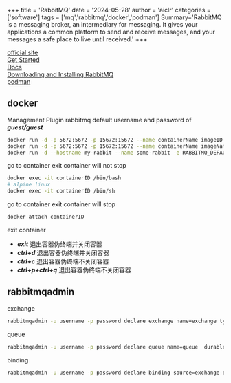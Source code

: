 +++
title = 'RabbitMQ'
date = '2024-05-28'
author = 'aiclr'
categories = ['software']
tags = ['mq','rabbitmq','docker','podman']
Summary='RabbitMQ is a messaging broker, an intermediary for messaging. It gives your applications a common platform to send and receive messages, and your messages a safe place to live until received.'
+++

[official site](https://www.rabbitmq.com/) \
[Get Started](https://www.rabbitmq.com/tutorials) \
[Docs](https://www.rabbitmq.com/docs) \
[Downloading and Installing RabbitMQ](https://www.rabbitmq.com/download.html) \
[podman](../podman/#rabbitmq)

## docker

Management Plugin rabbitmq default username and password of ***guest/guest***
```sh
docker run -d -p 5672:5672 -p 15672:15672 --name containerName imageID
docker run -d -p 5672:5672 -p 15672:15672 --name containerName imageName:version
docker run -d --hostname my-rabbit --name some-rabbit -e RABBITMQ_DEFAULT_USER=user -e RABBITMQ_DEFAULT_PASS=password rabbitmq:3.11-management-alpine
```

go to container exit container will not stop
```sh
docker exec -it containerID /bin/bash
# alpine linux
docker exec -it containerID /bin/sh
```

go to container exit container will stop
```sh
docker attach containerID
```

exit container
- ***exit*** 退出容器伪终端并关闭容器
- ***ctrl+d*** 退出容器伪终端并关闭容器
- ***ctrl+c*** 退出容器伪终端不关闭容器
- ***ctrl+p+ctrl+q*** 退出容器伪终端不关闭容器

## rabbitmqadmin

exchange
```sh
rabbitmqadmin -u username -p password declare exchange name=exchange type=topic
```

queue
```sh
rabbitmqadmin -u username -p password declare queue name=queue  durable=true
```

binding
```sh
rabbitmqadmin -u username -p password declare binding source=exchange destination=queue routing_key=key
```